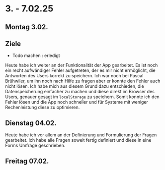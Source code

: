 # 3. - 7.02.25

## Montag 3.02.

## Ziele 
- Todo machen : erledigt

Heute habe ich weiter an der Funktionalität der App gearbeitet. Es ist noch ein recht aufwändiger Fehler aufgetreten, der es mir nicht ermöglicht, die Antworten des Users korrekt zu speichern. Ich war noch 
bei Pascal Brühwiler, um ihn noch nach Hilfe zu fragen aber er konnte den Fehler auch nicht lösen. Ich habe mich aus diesem Grund dazu entschieden, die Datenspeicherung einfacher zu machen und diese direkt im
Browser des Users, genauer gesagt im ``localStorage`` zu speichern. Somit konnte ich den Fehler lösen und die App noch schneller und für Systeme mit weniger Rechenleistung diese zu optimieren.

## Dienstag 04.02.
Heute habe ich vor allem an der Definierung und Formulierung der Fragen gearbeitet. Ich habe alle Fragen soweit fertig definiert und diese in eine Forms Umfrage geschrieben.

## Freitag 07.02.

